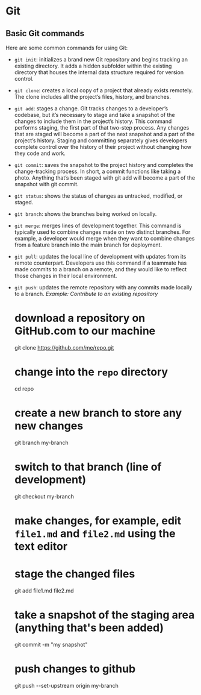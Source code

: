 # Git

## Basic Git commands

Here are some common commands for using Git:

- `git init`: initializes a brand new Git repository and begins tracking an existing directory. It adds a hidden subfolder within the existing directory that houses the internal data structure required for version control.

- `git clone`: creates a local copy of a project that already exists remotely. The clone includes all the project’s files, history, and branches.

- `git add`: stages a change. Git tracks changes to a developer’s codebase, but it’s necessary to stage and take a snapshot of the changes to include them in the project’s history. This command performs staging, the first part of that two-step process. Any changes that are staged will become a part of the next snapshot and a part of the project’s history. Staging and committing separately gives developers complete control over the history of their project without changing how they code and work.

- `git commit`:  saves the snapshot to the project history and completes the change-tracking process. In short, a commit functions like taking a photo. Anything that’s been staged with git add will become a part of the snapshot with git commit.

- `git status`: shows the status of changes as untracked, modified, or staged.

- `git branch`: shows the branches being worked on locally.

- `git merge`: merges lines of development together. This command is typically used to combine changes made on two distinct branches. For example, a developer would merge when they want to combine changes from a feature branch into the main branch for deployment.

-  `git pull`: updates the local line of development with updates from its remote counterpart. Developers use this command if a teammate has made commits to a branch on a remote, and they would like to reflect those changes in their local environment.

-  `git push`: updates the remote repository with any commits made locally to a branch.
_Example: Contribute to an existing repository_

    # download a repository on GitHub.com to our machine
    git clone https://github.com/me/repo.git
    # change into the `repo` directory
    cd repo
    # create a new branch to store any new changes
    git branch my-branch
    # switch to that branch (line of development)
    git checkout my-branch
    # make changes, for example, edit `file1.md` and `file2.md` using the text editor
    # stage the changed files
    git add file1.md file2.md
    # take a snapshot of the staging area (anything that's been added)
    git commit -m "my snapshot"
    # push changes to github
    git push --set-upstream origin my-branch
